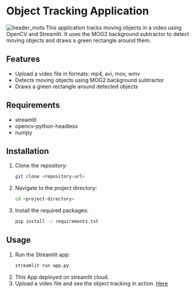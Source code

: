 # Object Tracking Application

![header_mots](https://github.com/user-attachments/assets/5b488311-0c3f-49ce-9e97-4fa165fed050)
This application tracks moving objects in a video using OpenCV and Streamlit. It uses the MOG2 background subtractor to detect moving objects and draws a green rectangle around them.

## Features

- Upload a video file in formats: mp4, avi, mov, wmv
- Detects moving objects using MOG2 background subtractor
- Draws a green rectangle around detected objects

## Requirements

- streamlit
- opencv-python-headless
- numpy

## Installation

1. Clone the repository:
   ```sh
   git clone <repository-url>
   ```
2. Navigate to the project directory:
   ```sh
   cd <project-directory>
   ```
3. Install the required packages:
   ```sh
   pip install -r requirements.txt
   ```

## Usage

1. Run the Streamlit app:
   ```sh
   streamlit run app.py
   ```
2. This App deployed on streamlit cloud.
3. Upload a video file and see the object tracking in action. [Here](https://objecttrackingprojectroute.streamlit.app/)
